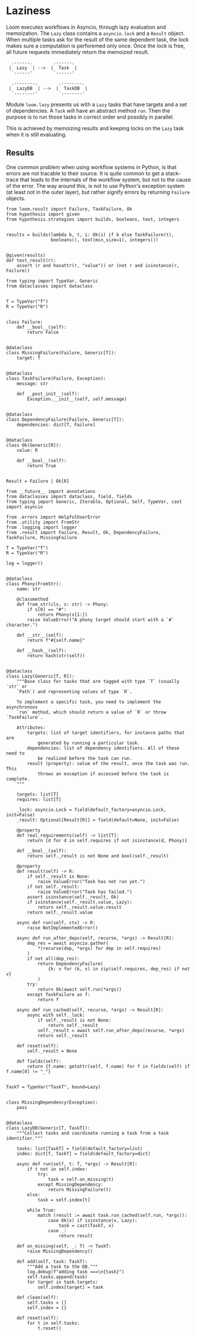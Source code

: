 # Laziness
Loom executes workflows in Asyncio, through lazy evaluation and memoization. The `Lazy` class contains a `asyncio.lock` and a `Result` object. When multiple tasks ask for the result of the same dependent task, the lock makes sure a computation is perforemed only once. Once the lock is free, all future requests immediately return the memoized result.

      .------.        .------. 
     |  Lazy  | -->  |  Task  |
      `------'        `------' 

      .--------.        .--------. 
     |  LazyDB  | -->  |  TaskDB  |
      `--------'        `--------' 



Module `loom.lazy` presents us with a `Lazy` tasks that have targets and a set of dependencies. A `Task` will have an abstract method `run`. Then the purpose is to run those tasks in correct order and possibly in parallel.

This is achieved by memoizing results and keeping locks on the `Lazy` task when it is still evaluating.

## Results
One common problem when using workflow systems in Python, is that errors are not tracable to their source. It is quite common to get a stack-trace that leads to the internals of the workflow system, but not to the cause of the error. The way around this, is not to use Python's exception system (at least not in the outer layer), but rather signify errors by returning `Failure` objects.

``` {.python file=test/test_result.py}
from loom.result import Failure, TaskFailure, Ok
from hypothesis import given
from hypothesis.strategies import builds, booleans, text, integers


results = builds(lambda b, t, i: Ok(i) if b else TaskFailure(t),
                 booleans(), text(min_size=1), integers())


@given(results)
def test_result(r):
    assert (r and hasattr(r, "value")) or (not r and isinstance(r, Failure))
```

``` {.python file=loom/result.py}
from typing import TypeVar, Generic
from dataclasses import dataclass


T = TypeVar("T")
R = TypeVar("R")


class Failure:
    def __bool__(self):
        return False


@dataclass
class MissingFailure(Failure, Generic[T]):
    target: T


@dataclass
class TaskFailure(Failure, Exception):
    message: str

    def __post_init__(self):
        Exception.__init__(self, self.message)


@dataclass
class DependencyFailure(Failure, Generic[T]):
    dependencies: dict[T, Failure]


@dataclass
class Ok(Generic[R]):
    value: R

    def __bool__(self):
        return True


Result = Failure | Ok[R]
```

``` {.python file=loom/lazy.py}
from __future__ import annotations
from dataclasses import dataclass, field, fields
from typing import Generic, Iterable, Optional, Self, TypeVar, cast
import asyncio

from .errors import HelpfulUserError
from .utility import FromStr
from .logging import logger
from .result import Failure, Result, Ok, DependencyFailure, TaskFailure, MissingFailure

T = TypeVar("T")
R = TypeVar("R")

log = logger()


@dataclass
class Phony(FromStr):
    name: str

    @classmethod
    def from_str(cls, s: str) -> Phony:
        if s[0] == "#":
            return Phony(s[1:])
        raise ValueError("A phony target should start with a `#` character.")

    def __str__(self):
        return f"#{self.name}"

    def __hash__(self):
        return hash(str(self))


@dataclass
class Lazy(Generic[T, R]):
    """Base class for tasks that are tagged with type `T` (usually `str` or
    `Path`) and representing values of type `R`.

    To implement a specific task, you need to implement the asynchronous
    `run` method, which should return a value of `R` or throw `TaskFailure`.

    Attributes:
        targets: list of target identifiers, for instance paths that are
            generated by running a particular task.
        dependencies: list of dependency identifiers. All of these need to
            be realized before the task can run.
        result (property): value of the result, once the task was run. This
            throws an exception if accessed before the task is complete.
    """

    targets: list[T]
    requires: list[T]

    _lock: asyncio.Lock = field(default_factory=asyncio.Lock, init=False)
    _result: Optional[Result[R]] = field(default=None, init=False)

    @property
    def real_requirements(self) -> list[T]:
        return [d for d in self.requires if not isinstance(d, Phony)]

    def __bool__(self):
        return self._result is not None and bool(self._result)

    @property
    def result(self) -> R:
        if self._result is None:
            raise ValueError("Task has not run yet.")
        if not self._result:
            raise ValueError("Task has failed.")
        assert isinstance(self._result, Ok)
        if isinstance(self._result.value, Lazy):
            return self._result.value.result
        return self._result.value

    async def run(self, ctx) -> R:
        raise NotImplementedError()

    async def run_after_deps(self, recurse, *args) -> Result[R]:
        dep_res = await asyncio.gather(
            *(recurse(dep, *args) for dep in self.requires)
        )
        if not all(dep_res):
            return DependencyFailure(
                {k: v for (k, v) in zip(self.requires, dep_res) if not v}
            )
        try:
            return Ok(await self.run(*args))
        except TaskFailure as f:
            return f

    async def run_cached(self, recurse, *args) -> Result[R]:
        async with self._lock:
            if self._result is not None:
                return self._result
            self._result = await self.run_after_deps(recurse, *args)
            return self._result

    def reset(self):
        self._result = None

    def fields(self):
        return {f.name: getattr(self, f.name) for f in fields(self) if f.name[0] != "_"}


TaskT = TypeVar("TaskT", bound=Lazy)


class MissingDependency(Exception):
    pass


@dataclass
class LazyDB(Generic[T, TaskT]):
    """Collect tasks and coordinate running a task from a task identifier."""

    tasks: list[TaskT] = field(default_factory=list)
    index: dict[T, TaskT] = field(default_factory=dict)

    async def run(self, t: T, *args) -> Result[R]:
        if t not in self.index:
            try:
                task = self.on_missing(t)
            except MissingDependency:
                return MissingFailure(t)
        else:
            task = self.index[t]

        while True:
            match (result := await task.run_cached(self.run, *args)):
                case Ok(x) if isinstance(x, Lazy):
                    task = cast(TaskT, x)
                case _:
                    return result

    def on_missing(self, _: T) -> TaskT:
        raise MissingDependency()

    def add(self, task: TaskT):
        """Add a task to the DB."""
        log.debug(f"adding task ===\n{task}")
        self.tasks.append(task)
        for target in task.targets:
            self.index[target] = task

    def clean(self):
        self.tasks = []
        self.index = {}

    def reset(self):
        for t in self.tasks:
            t.reset()
```
